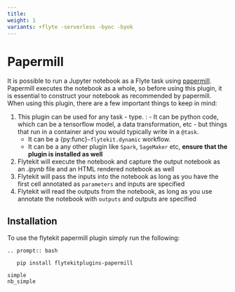 ```yaml
---
title:
weight: 1
variants: +flyte -serverless -byoc -byok
---
```


# Papermill



It is possible to run a Jupyter notebook as a Flyte task using [papermill](https://github.com/nteract/papermill).
Papermill executes the notebook as a whole, so before using this plugin, it is essential to construct your notebook as
recommended by papermill. When using this plugin, there are a few important things to keep in mind:

1. This plugin can be used for any task - type.
   : - It can be python code, which can be a tensorflow model, a data transformation, etc - but things that run in a container
       and you would typically write in a `@task`.
     - It can be a {py:func}`~flytekit.dynamic` workflow.
     - It can be a any other plugin like `Spark`, `SageMaker` etc, **ensure that the plugin is installed as well**
2. Flytekit will execute the notebook and capture the output notebook as an *.ipynb* file and an HTML rendered notebook as well
3. Flytekit will pass the inputs into the notebook as long as you have the first cell annotated as `parameters` and inputs are specified
4. Flytekit will read the outputs from the notebook, as long as you use annotate the notebook with `outputs` and outputs are specified

## Installation

To use the flytekit papermill plugin simply run the following:

```{eval-rst}
.. prompt:: bash

   pip install flytekitplugins-papermill
```

```{auto-examples-toc}
simple
nb_simple
```
